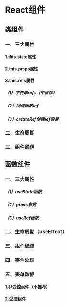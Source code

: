 # React组件

## 类组件

### 一、三大属性

#### 1.this.state属性

#### 2.this.props属性

#### 3.this.refs属性

##### （1）字符串refs（不推荐）

##### （2）回调函数ref

##### （3）createRef创建ref容器

### 二、生命周期

### 三、组件通信


## 函数组件

### 一、三大属性

##### （1）useState函数

##### （2）props参数

##### （3）useRef函数

### 二、生命周期（useEffect）



### 三、组件通信



### 四、事件处理


### 五、表单数据

#### 1.非受控组件（不推荐）

#### 2.受控组件



